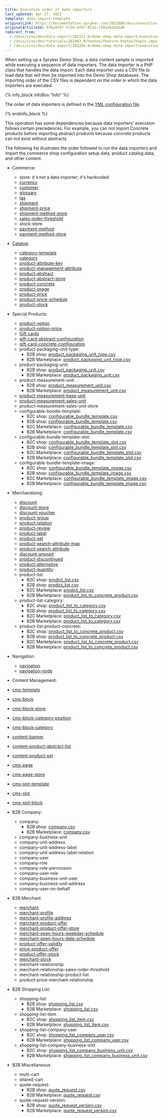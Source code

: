 ```yaml
---
title: Execution order of data importers
last_updated: Apr 27, 2023
template: data-import-template
originalLink: https://documentation.spryker.com/2021080/docs/execution-order-of-data-importers-in-demo-shop
originalArticleId: 976a9f67-fc56-4fb7-811e-f30a2842e5d0
redirect_from:
  - /docs/scos/dev/data-import/202311.0/demo-shop-data-import/execution-order-of-data-importers-in-demo-shop.html
  - /docs/scos/dev/tutorials/201903.0/howtos/feature-howtos/howto-import-merchants-and-merchant-relations.html
  - /docs/scos/dev/data-import/202204.0/demo-shop-data-import/execution-order-of-data-importers-in-demo-shop.html
---
```


When setting up a Spryker Demo Shop, a data content sample is imported while executing a sequence of data importers. The data importer is a PHP class that handles the data import. Each data importer uses a CSV file to load data that will then be imported into the Demo Shop databases. The importing order of the CSV files is dependent on the order in which the data importers are executed.

{% info_block infoBox "Info" %}

The order of data importers is defined in the [YML configuration file](/docs/dg/dev/data-import/{{page.version}}/importing-data-with-a-configuration-file.html).

{% endinfo_block %}

This operation has some dependencies because data importers' execution follows certain precedences. For example, you can not import Concrete products before importing abstract products because concrete products can not exist without abstracts.

The following list illustrates the order followed to run the data importers and import the commerce shop configuration setup data, product catalog data, and other content.

* Commerce:
  * store: it's not a data importer; it's hardcoded.
  * [currency](/docs/pbc/all/price-management/{{page.version}}/base-shop/import-and-export-data/import-file-details-currency.csv.html)
  * [customer](/docs/pbc/all/customer-relationship-management/{{page.version}}/base-shop/import-file-details-customer.csv.html)
  * [glossary](/docs/pbc/all/miscellaneous/{{page.version}}/import-and-export-data/import-file-details-glossary.csv.html)
  * [tax](/docs/pbc/all/tax-management/{{page.version}}/base-shop/import-and-export-data/import-file-details-tax-sets.csv.html)
  * [shipment](/docs/pbc/all/carrier-management/{{page.version}}/base-shop/import-and-export-data/import-file-details-shipment.csv.html)
  * [shipment-price](/docs/pbc/all/carrier-management/{{page.version}}/base-shop/import-and-export-data/import-file-details-shipment-price.csv.html)
  * [shipment-method-store](/docs/pbc/all/carrier-management/{{page.version}}/base-shop/import-and-export-data/import-file-details-shipment-method-store.csv.html)
  * [sales-order-threshold](/docs/pbc/all/cart-and-checkout/{{page.version}}/base-shop/import-and-export-data/import-file-details-sales-order-threshold.csv.html)
  * stock-store
  * [payment-method](/docs/pbc/all/payment-service-provider/{{page.version}}/base-shop/import-and-export-data/import-file-details-payment-method.csv.html)
  * [payment-method-store](/docs/pbc/all/payment-service-provider/{{page.version}}/base-shop/import-and-export-data/import-file-details-payment-method-store.csv.html)

* [Catalog](/docs/pbc/all/product-information-management/{{page.version}}/base-shop/import-and-export-data/import-product-catalog-data.html):
  * [category-template](/docs/pbc/all/product-information-management/{{page.version}}/base-shop/import-and-export-data/categories-data-import/import-file-details-category-template.csv.html)
  * [category](/docs/pbc/all/product-information-management/{{page.version}}/base-shop/import-and-export-data/categories-data-import/import-file-details-category.csv.html)
  * [product-attribute-key](/docs/pbc/all/product-information-management/{{page.version}}/base-shop/import-and-export-data/products-data-import/import-file-details-product-attribute-key.csv.html)
  * [product-management-attribute](/docs/pbc/all/product-information-management/{{page.version}}/base-shop/import-and-export-data/products-data-import/import-file-details-product-management-attribute.csv.html)
  * [product-abstract](/docs/pbc/all/product-information-management/{{page.version}}/base-shop/import-and-export-data/products-data-import/import-file-details-product-abstract.csv.html)
  * [product-abstract-store](/docs/pbc/all/product-information-management/{{page.version}}/base-shop/import-and-export-data/products-data-import/import-file-details-product-abstract-store.csv.html)
  * [product-concrete](/docs/pbc/all/product-information-management/{{page.version}}/base-shop/import-and-export-data/products-data-import/import-file-details-product-concrete.csv.html)
  * [product-image](/docs/pbc/all/product-information-management/{{page.version}}/base-shop/import-and-export-data/products-data-import/import-file-details-product-image.csv.html)
  * [product-price](/docs/pbc/all/price-management/{{page.version}}/base-shop/import-and-export-data/import-file-details-product-price.csv.html)
  * [product-price-schedule](/docs/pbc/all/price-management/{{page.version}}/base-shop/import-and-export-data/import-file-details-product-price-schedule.csv.html)
  * [product-stock](/docs/pbc/all/warehouse-management-system/{{page.version}}/base-shop/import-data/file-details-product-stock.csv.html)
* Special Products:
  * [product-option](/docs/pbc/all/product-information-management/{{page.version}}/base-shop/import-and-export-data/product-options/import-file-details-product-option.csv.html)
  * [product-option-price](/docs/pbc/all/product-information-management/{{page.version}}/base-shop/import-and-export-data/product-options/import-file-details-product-option-price.csv.html)
  * [Gift cards](/docs/pbc/all/gift-cards/{{page.version}}/import-and-export-data/import-gift-cards-data.html)
  * [gift-card-abstract-configuration](/docs/pbc/all/gift-cards/{{page.version}}/import-and-export-data/import-file-details-gift-card-abstract-configuration.csv.html)
  * [gift-card-concrete-configuration](/docs/pbc/all/gift-cards/{{page.version}}/import-and-export-data/import-file-details-gift-card-concrete-configuration.csv.html)
  * product-packaging-unit-type:
    * B2B shop: [product_packaging_unit_type.csv](https://github.com/spryker-shop/b2b-demo-shop/blob/master/data/import/common/common/product_packaging_unit_type.csv)
    * B2B Marketplace: [product_packaging_unit_type.csv](https://github.com/spryker-shop/b2b-demo-marketplace/blob/master/data/import/common/common/product_packaging_unit_type.csv)
  * product-packaging-unit:
    * B2B shop: [product_packaging_unit.csv](https://github.com/spryker-shop/b2b-demo-shop/blob/master/data/import/common/common/product_packaging_unit.csv)
    * B2B Marketplace: [product_packaging_unit.csv](https://github.com/spryker-shop/b2b-demo-marketplace/blob/master/data/import/common/common/product_packaging_unit.csv)
  * product-measurement-unit:
    * B2B shop: [product_measurement_unit.csv](https://github.com/spryker-shop/b2b-demo-shop/blob/master/data/import/common/common/product_measurement_unit.csv)
    * B2B Marketplace: [product_measurement_unit.csv](https://github.com/spryker-shop/b2b-demo-marketplace/blob/master/data/import/common/common/product_measurement_unit.csv)
  * [product-measurement-base-unit](https://github.com/spryker-shop/b2b-demo-marketplace/blob/master/data/import/common/common/product_measurement_base_unit.csv)
  * [product-measurement-sales-unit](https://github.com/spryker-shop/b2b-demo-marketplace/blob/master/data/import/common/common/product_measurement_sales_unit.csv)
  * product-measurement-sales-unit-store
  * configurable-bundle-template:
    * B2C shop: [configurable_bundle_template.csv](https://github.com/spryker-shop/b2c-demo-shop/blob/master/data/import/common/common/configurable_bundle_template.csv)
    * B2B shop: [configurable_bundle_template.csv](https://github.com/spryker-shop/b2b-demo-shop/blob/master/data/import/common/common/configurable_bundle_template.csv)
    * B2C Marketplace: [configurable_bundle_template.csv](https://github.com/spryker-shop/b2c-demo-marketplace/blob/master/data/import/common/common/configurable_bundle_template.csv)
    * B2B Marketplace: [configurable_bundle_template.csv](https://github.com/spryker-shop/b2b-demo-marketplace/blob/master/data/import/common/common/configurable_bundle_template.csv)
  * configurable-bundle-template-slot:
    * B2C shop: [configurable_bundle_template_slot.csv](https://github.com/spryker-shop/b2c-demo-shop/blob/master/data/import/common/common/configurable_bundle_template_slot.csv)
    * B2B shop: [configurable_bundle_template_slot.csv](https://github.com/spryker-shop/b2b-demo-shop/blob/master/data/import/common/common/configurable_bundle_template_slot.csv)
    * B2C Marketplace: [configurable_bundle_template_slot.csv](https://github.com/spryker-shop/b2c-demo-marketplace/blob/master/data/import/common/common/configurable_bundle_template_slot.csv)
    * B2B Marketplace: [configurable_bundle_template_slot.csv](https://github.com/spryker-shop/b2b-demo-marketplace/blob/master/data/import/common/common/configurable_bundle_template_slot.csv)
  * configurable-bundle-template-image:
    * B2C shop: [configurable_bundle_template_image.csv](https://github.com/spryker-shop/b2c-demo-shop/blob/master/data/import/common/common/configurable_bundle_template_image.csv)
    * B2B shop: [configurable_bundle_template_image.csv](https://github.com/spryker-shop/b2b-demo-shop/blob/master/data/import/common/common/configurable_bundle_template_image)
    * B2C Marketplace: [configurable_bundle_template_image.csv](https://github.com/spryker-shop/b2c-demo-marketplace/blob/master/data/import/common/common/configurable_bundle_template_image.csv)
    * B2B Marketplace: [configurable_bundle_template_image.csv](https://github.com/spryker-shop/b2b-demo-marketplace/blob/master/data/import/common/common/configurable_bundle_template_image.csv)
* Merchandising:
  * [discount](/docs/pbc/all/discount-management/{{page.version}}/base-shop/import-and-export-data/import-file-details-discount.csv.html)
  * [discount-store](/docs/pbc/all/discount-management/{{page.version}}/base-shop/import-and-export-data/import-file-details-discount-store.csv.html)
  * [discount-voucher](/docs/pbc/all/discount-management/{{page.version}}/base-shop/import-and-export-data/import-file-details-discount-voucher.csv.html)
  * [product-group](/docs/pbc/all/product-information-management/{{page.version}}/base-shop/import-and-export-data/import-file-details-product-group.csv.html)
  * [product-relation](/docs/pbc/all/product-relationship-management/{{page.version}}/import-file-details-product-relation.csv.html)
  * [product-review](/docs/pbc/all/ratings-reviews/{{page.version}}/import-and-export-data/import-file-details-product-review.csv.html)
  * [product-label](/docs/pbc/all/product-information-management/{{page.version}}/base-shop/import-and-export-data/import-file-details-product-label.csv.html)
  * [product-set](/docs/pbc/all/content-management-system/{{page.version}}/base-shop/import-and-export-data/import-file-details-product-set.csv.html)
  * [product-search-attribute-map](/docs/pbc/all/search/{{page.version}}/base-shop/import-data/file-details-product-search-attribute-map.csv.html)
  * [product-search-attribute](/docs/pbc/all/search/{{page.version}}/base-shop/import-data/file-details-product-search-attribute.csv.html)
  * [discount-amount](/docs/pbc/all/discount-management/{{page.version}}/base-shop/import-and-export-data/import-file-details-discount-amount.csv.html)
  * [product-discontinued](/docs/pbc/all/product-information-management/{{page.version}}/base-shop/import-and-export-data/import-file-details-product-discontinued.csv.html)
  * [product-alternative](/docs/pbc/all/product-information-management/{{page.version}}/base-shop/import-and-export-data/import-file-details-product-alternative.csv.html)
  * [product-quantity](/docs/pbc/all/cart-and-checkout/{{page.version}}/base-shop/import-and-export-data/import-file-details-product-quantity.csv.html)
  * product-list:
    * B2C shop: [prodict_list.csv](https://github.com/spryker-shop/b2c-demo-shop/blob/master/data/import/common/common/product_list.csv)
    * B2B shop: [prodict_list.csv](https://github.com/spryker-shop/b2b-demo-shop/blob/master/data/import/common/common/product_list.csv)
    * B2C Marketplace: [prodict_list.csv](https://github.com/spryker-shop/b2c-demo-marketplace/blob/master/data/import/common/common/product_list.csv)
    * B2B Marketplace: [product_list_to_concrete_product.csv](https://github.com/spryker-shop/b2b-demo-marketplace/blob/master/data/import/common/common/product_list_to_concrete_product.csv)
  * product-list-category:
    * B2C shop: [product_list_to_category.csv](https://github.com/spryker-shop/b2c-demo-shop/blob/master/data/import/common/common/product_list_to_category.csv)
    * B2B shop: [product_list_to_category.csv](https://github.com/spryker-shop/b2b-demo-shop/blob/master/data/import/common/common/product_list_to_category.csv)
    * B2C Marketplace: [product_list_to_category.csv](https://github.com/spryker-shop/b2c-demo-marketplace/blob/master/data/import/common/common/product_list_to_category.csv)
    * B2B Marketplace: [product_list_to_category.csv](https://github.com/spryker-shop/b2b-demo-marketplace/blob/master/data/import/common/common/product_list_to_category.csv)
  * product-list-product-concrete:
    * B2C shop: [product_list_to_concrete_product.csv](https://github.com/spryker-shop/b2c-demo-shop/blob/master/data/import/common/common/product_list_to_concrete_product.csv)
    * B2B shop: [product_list_to_concrete_product.csv](https://github.com/spryker-shop/b2b-demo-shop/blob/master/data/import/common/common/product_list_to_concrete_product.csv)
    * B2C Marketplace: [product_list_to_concrete_product.csv](https://github.com/spryker-shop/b2c-demo-marketplace/blob/master/data/import/common/common/product_list_to_concrete_product.csv)
    * B2B Marketplace: [product_list_to_concrete_product.csv](https://github.com/spryker-shop/b2b-demo-marketplace/blob/master/data/import/common/common/product_list_to_concrete_product.csv)
* Navigation:
  * [navigation](/docs/pbc/all/content-management-system/{{page.version}}/base-shop/import-and-export-data/import-file-details-navigation.csv.html)
  * [navigation-node](/docs/pbc/all/content-management-system/{{page.version}}/base-shop/import-and-export-data/import-file-details-navigation-node.csv.html)
* Content Management:
* [cms-template](/docs/pbc/all/content-management-system/{{page.version}}/base-shop/import-and-export-data/import-file-details-cms-template.csv.html)
* [cms-block](/docs/pbc/all/content-management-system/{{page.version}}/base-shop/import-and-export-data/import-file-details-cms-block.csv.html)
* [cms-block-store](/docs/pbc/all/content-management-system/{{page.version}}/base-shop/import-and-export-data/import-file-details-cms-block-store.csv.html)
* [cms-block-category-position](/docs/pbc/all/content-management-system/{{page.version}}/base-shop/import-and-export-data/import-file-details-cms-block-category-postion.csv.html)
* [cms-block-category](/docs/pbc/all/content-management-system/{{page.version}}/base-shop/import-and-export-data/import-file-details-cms-block-category.csv.html)
* [content-banner](/docs/pbc/all/content-management-system/{{page.version}}/base-shop/import-and-export-data/import-file-details-content-banner.csv.html)
* [content-product-abstract-list](/docs/pbc/all/content-management-system/{{page.version}}/base-shop/import-and-export-data/import-file-details-content-product-abstract-list.csv.html)
* [content-product-set](/docs/pbc/all/content-management-system/{{page.version}}/base-shop/import-and-export-data/import-file-details-content-product-set.csv.html)
* [cms-page](/docs/pbc/all/content-management-system/{{page.version}}/base-shop/import-and-export-data/import-file-details-cms-page.csv.html)
* [cms-page-store](/docs/pbc/all/content-management-system/{{page.version}}/base-shop/import-and-export-data/import-file-details-cms-page-store.csv.html)
* [cms-slot-template](/docs/pbc/all/content-management-system/{{page.version}}/base-shop/import-and-export-data/import-file-details-cms-slot-template.csv.html)
* [cms-slot](/docs/pbc/all/content-management-system/{{page.version}}/base-shop/import-and-export-data/import-file-details-cms-slot.csv.html)
* [cms-slot-block](/docs/pbc/all/content-management-system/{{page.version}}/base-shop/import-and-export-data/import-file-details-cms-slot-block.csv.html)
* B2B Company:
  * company:
    * B2B shop: [company.csv](https://github.com/spryker-shop/b2b-demo-shop/blob/master/data/import/common/common/company.csv)
    * B2B Marketplace: [company.csv](https://github.com/spryker-shop/b2b-demo-marketplace/blob/master/data/import/common/common/company.csv)
  * company-business-unit
  * company-unit-address
  * company-unit-address-label
  * company-unit-address-label-relation
  * company-user
  * company-role
  * company-role-permission
  * company-user-role
  * company-business-unit-user
  * company-business-unit-address
  * company-user-on-behalf
* B2B Merchant
  * [merchant](/docs/pbc/all/merchant-management/{{page.version}}/marketplace/import-and-export-data/import-file-details-merchant.csv.html)
  * [merchant-profile](/docs/pbc/all/merchant-management/{{page.version}}/marketplace/import-and-export-data/import-file-details-merchant-profile.csv.html)
  * [merchant-profile-address](/docs/pbc/all/merchant-management/{{page.version}}/marketplace/import-and-export-data/import-file-details-merchant-profile-address.csv.html)
  * [merchant-product-offer](/docs/pbc/all/offer-management/{{site.version}}/marketplace/import-and-export-data/import-file-details-merchant-product-offer.csv.html)
  * [merchant-product-offer-store](/docs/pbc/all/offer-management/{{page.version}}/marketplace/import-and-export-data/import-file-details-merchant-product-offer-store.csv.html)
  * [merchant-open-hours-weekday-schedule](/docs/pbc/all/merchant-management/{{page.version}}/marketplace/import-and-export-data/import-file-details-merchant-open-hours-week-day-schedule.csv.html)
  * [merchant-open-hours-date-schedule](/docs/pbc/all/merchant-management/{{page.version}}/marketplace/import-and-export-data/import-file-details-merchant-open-hours-date-schedule.csv.html)
  * [product-offer-validity](/docs/pbc/all/offer-management/{{page.version}}/marketplace/import-and-export-data/import-file-details-product-offer-validity.csv.html)
  * [price-product-offer](/docs/pbc/all/price-management/{{page.version}}/marketplace/import-and-export-data/import-file-details-price-product-offer.csv.html)
  * [product-offer-stock](/docs/pbc/all/warehouse-management-system/{{page.version}}/marketplace/import-and-export-data/import-file-details-product-offer-stock.csv.html)
  * [merchant-stock](/docs/pbc/all/merchant-management/{{page.version}}/marketplace/import-and-export-data/import-file-details-merchant-stock.csv.html)
  * merchant-relationship
  * merchant-relationship-sales-order-threshold
  * merchant-relationship-product-list
  * product-price-merchant-relationship
* B2B Shopping List:
  * shopping-list:
    * B2B shop: [shopping_list.csv](https://github.com/spryker-shop/b2b-demo-shop/blob/master/data/import/common/common/shopping_list.csv)
    * B2B Marketplace: [shopping_list.csv](https://github.com/spryker-shop/b2b-demo-marketplace/blob/master/data/import/common/common/shopping_list.csv)
  * shopping-list-item
    * B2C shop: [shopping_list_item.csv](https://github.com/spryker-shop/b2b-demo-shop/blob/master/data/import/common/common/shopping_list_item.csv)
    * B2B Marketplace: [shopping_list_item.csv](https://github.com/spryker-shop/b2b-demo-marketplace/blob/master/data/import/common/common/shopping_list_item.csv)
  * shopping-list-company-user
    * B2C shop: [shopping_list_company_user.csv](https://github.com/spryker-shop/b2b-demo-shop/blob/master/data/import/common/common/shopping_list_company_user.csv)
    * B2B Marketplace: [shopping_list_company_user.csv](https://github.com/spryker-shop/b2b-demo-marketplace/blob/master/data/import/common/common/shopping_list_company_user.csv)
  * shopping-list-company-business-unit
    * B2C shop: [shopping_list_company_business_unit.csv](https://github.com/spryker-shop/b2b-demo-shop/blob/master/data/import/common/common/shopping_list_company_business_unit.csv)
    * B2B Marketplace: [shopping_list_company_business_unit.csv](https://github.com/spryker-shop/b2b-demo-marketplace/blob/master/data/import/common/common/shopping_list_company_business_unit.csv)
* B2B Miscellaneous
  * multi-cart
  * shared-cart
  * quote-request:
    * B2B shop: [quote_request.csv](https://github.com/spryker-shop/b2b-demo-shop/blob/master/data/import/common/common/quote_request.csv)
    * B2B Marketplace: [quote_request.csv](https://github.com/spryker-shop/b2b-demo-marketplace/blob/master/data/import/common/common/quote_request.csv)
  * quote-request-version:
    * B2B shop: [quote_request_version.csv](https://github.com/spryker-shop/b2b-demo-shop/blob/master/data/import/common/common/quote_request_version.csv)
    * B2B Marketplace: [quote_request_version.csv](https://github.com/spryker-shop/b2b-demo-marketplace/blob/master/data/import/common/common/quote_request_version.csv)
